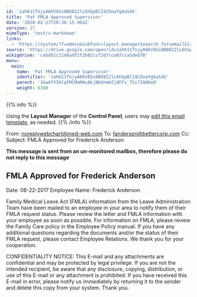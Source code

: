 ```yaml
---
id: '1ahK11TnjyA6KV8Ss8B8822lL6hGpBlZ4CDoaYg6aS4k'
title: 'Pat FMLA Approved Supervisor'
date: '2020-02-27T20:38:15.964Z'
version: 17
mimeType: 'text/x-markdown'
links:
  - 'https://system/?f=admin&subfunc=layout_manager&search_for=email&layout_search=Go&lv_layout_manager_limit=0&opp=edit&doc_type=EFAS&old_module=Email&old_name=Pat+FMLA+Approved+Supervisor&active=0'
source: 'https://drive.google.com/open?id=1ahK11TnjyA6KV8Ss8B8822lL6hGpBlZ4CDoaYg6aS4k'
wikigdrive: 'cabd81c2148adf2f2b82ccf2d7cca8fcca5deb78'
menu:
  main:
    name: 'Pat FMLA Approved Supervisor'
    identifier: '1ahK11TnjyA6KV8Ss8B8822lL6hGpBlZ4CDoaYg6aS4k'
    parent: '1kw4fVIHlqFMCMaMAvAkjN6dnmHZjQFFx_TSi7IQAKeQ'
    weight: 6380
---
```





{{% info %}}

Using the **Layout Manager** of the **Control Panel**, users may [edit this email template](https://system/?f=admin&subfunc=layout_manager&search_for=email&layout_search=Go&lv_layout_manager_limit=0&opp=edit&doc_type=EFAS&old_module=Email&old_name=Pat+FMLA+Approved+Supervisor&active=0), as needed.
{{% /info %}}



From: noreplywebchart@med-web.com
To: fanderson@bettercorp.com
Cc:
Subject: FMLA Approved for Frederick Anderson

****This message is sent from an un-monitored mailbox, therefore please do not reply to this message****
  
## **FMLA Approved for Frederick Anderson**  

Date: 08-22-2017
Employee Name: Frederick Anderson

Family Medical Leave Act (FMLA) information from the Leave Administration Team have been mailed to an employee in your area to notify them of their FMLA request status. Please review the letter and FMLA information with your employee as soon as possible. For information on FMLA, please review the Family Care policy in the Employee Policy manual.
If you have any additional questions regarding the documents and/or the status of their FMLA request, please contact Employee Relations.
We thank you for your cooperation.


CONFIDENTIALITY NOTICE: This E-mail and any attachments are confidential and may be protected by legal privilege. If you are not the intended recipient, be aware that any disclosure, copying, distribution, or use of this E-mail or any attachment is prohibited. If you have received this E-mail in error, please notify us immediately by returning it to the sender and delete this copy from your system. Thank you.
